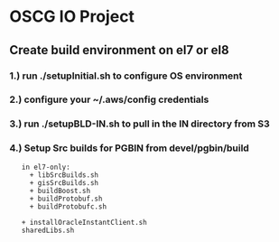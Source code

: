 # OSCG IO Project


## Create build environment on el7 or el8

### 1.) run ./setupInitial.sh to configure OS environment

### 2.) configure your ~/.aws/config credentials

### 3.) run ./setupBLD-IN.sh to pull in the IN directory from S3

### 4.) Setup Src builds for PGBIN from devel/pgbin/build
       in el7-only:
         + libSrcBuilds.sh
         + gisSrcBuilds.sh
         + buildBoost.sh
         + buildProtobuf.sh
         + buildProtobufc.sh

       + installOracleInstantClient.sh
       sharedLibs.sh
